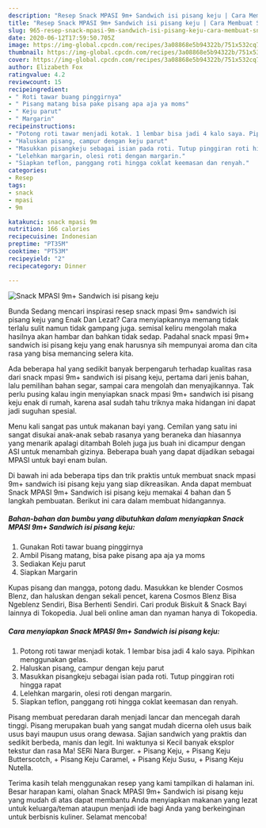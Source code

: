 ```yaml
---
description: "Resep Snack MPASI 9m+ Sandwich isi pisang keju | Cara Membuat Snack MPASI 9m+ Sandwich isi pisang keju Yang Enak Dan Lezat"
title: "Resep Snack MPASI 9m+ Sandwich isi pisang keju | Cara Membuat Snack MPASI 9m+ Sandwich isi pisang keju Yang Enak Dan Lezat"
slug: 965-resep-snack-mpasi-9m-sandwich-isi-pisang-keju-cara-membuat-snack-mpasi-9m-sandwich-isi-pisang-keju-yang-enak-dan-lezat
date: 2020-06-12T17:59:50.705Z
image: https://img-global.cpcdn.com/recipes/3a08868e5b94322b/751x532cq70/snack-mpasi-9m-sandwich-isi-pisang-keju-foto-resep-utama.jpg
thumbnail: https://img-global.cpcdn.com/recipes/3a08868e5b94322b/751x532cq70/snack-mpasi-9m-sandwich-isi-pisang-keju-foto-resep-utama.jpg
cover: https://img-global.cpcdn.com/recipes/3a08868e5b94322b/751x532cq70/snack-mpasi-9m-sandwich-isi-pisang-keju-foto-resep-utama.jpg
author: Elizabeth Fox
ratingvalue: 4.2
reviewcount: 15
recipeingredient:
- " Roti tawar buang pinggirnya"
- " Pisang matang bisa pake pisang apa aja ya moms"
- " Keju parut"
- " Margarin"
recipeinstructions:
- "Potong roti tawar menjadi kotak. 1 lembar bisa jadi 4 kalo saya. Pipihkan menggunakan gelas."
- "Haluskan pisang, campur dengan keju parut"
- "Masukkan pisangkeju sebagai isian pada roti. Tutup pinggiran roti hingga rapat"
- "Lelehkan margarin, olesi roti dengan margarin."
- "Siapkan teflon, panggang roti hingga coklat keemasan dan renyah."
categories:
- Resep
tags:
- snack
- mpasi
- 9m

katakunci: snack mpasi 9m 
nutrition: 166 calories
recipecuisine: Indonesian
preptime: "PT35M"
cooktime: "PT53M"
recipeyield: "2"
recipecategory: Dinner

---
```



![Snack MPASI 9m+ Sandwich isi pisang keju](https://img-global.cpcdn.com/recipes/3a08868e5b94322b/751x532cq70/snack-mpasi-9m-sandwich-isi-pisang-keju-foto-resep-utama.jpg)

Bunda Sedang mencari inspirasi resep snack mpasi 9m+ sandwich isi pisang keju yang Enak Dan Lezat? Cara menyiapkannya memang tidak terlalu sulit namun tidak gampang juga. semisal keliru mengolah maka hasilnya akan hambar dan bahkan tidak sedap. Padahal snack mpasi 9m+ sandwich isi pisang keju yang enak harusnya sih mempunyai aroma dan cita rasa yang bisa memancing selera kita.

Ada beberapa hal yang sedikit banyak berpengaruh terhadap kualitas rasa dari snack mpasi 9m+ sandwich isi pisang keju, pertama dari jenis bahan, lalu pemilihan bahan segar, sampai cara mengolah dan menyajikannya. Tak perlu pusing kalau ingin menyiapkan snack mpasi 9m+ sandwich isi pisang keju enak di rumah, karena asal sudah tahu triknya maka hidangan ini dapat jadi suguhan spesial.

Menu kali sangat pas untuk makanan bayi yang. Cemilan yang satu ini sangat disukai anak-anak sebab rasanya yang beraneka dan hiasannya yang menarik apalagi ditambah Boleh juga jus buah ini dicampur dengan ASI untuk menambah gizinya. Beberapa buah yang dapat dijadikan sebagai MPASI untuk bayi enam bulan.


Di bawah ini ada beberapa tips dan trik praktis untuk membuat snack mpasi 9m+ sandwich isi pisang keju yang siap dikreasikan. Anda dapat membuat Snack MPASI 9m+ Sandwich isi pisang keju memakai 4 bahan dan 5 langkah pembuatan. Berikut ini cara dalam membuat hidangannya.

<!--inarticleads1-->

##### Bahan-bahan dan bumbu yang dibutuhkan dalam menyiapkan Snack MPASI 9m+ Sandwich isi pisang keju:

1. Gunakan  Roti tawar buang pinggirnya
1. Ambil  Pisang matang, bisa pake pisang apa aja ya moms
1. Sediakan  Keju parut
1. Siapkan  Margarin


Kupas pisang dan mangga, potong dadu. Masukkan ke blender Cosmos Blenz, dan haluskan dengan sekali pencet, karena Cosmos Blenz Bisa Ngeblenz Sendiri, Bisa Berhenti Sendiri. Cari produk Biskuit &amp; Snack Bayi lainnya di Tokopedia. Jual beli online aman dan nyaman hanya di Tokopedia. 

<!--inarticleads2-->

##### Cara menyiapkan Snack MPASI 9m+ Sandwich isi pisang keju:

1. Potong roti tawar menjadi kotak. 1 lembar bisa jadi 4 kalo saya. Pipihkan menggunakan gelas.
1. Haluskan pisang, campur dengan keju parut
1. Masukkan pisangkeju sebagai isian pada roti. Tutup pinggiran roti hingga rapat
1. Lelehkan margarin, olesi roti dengan margarin.
1. Siapkan teflon, panggang roti hingga coklat keemasan dan renyah.


Pisang membuat peredaran darah menjadi lancar dan mencegah darah tinggi. Pisang merupakan buah yang sangat mudah dicerna oleh usus baik usus bayi maupun usus orang dewasa. Sajian sandwich yang praktis dan sedikit berbeda, manis dan legit. Ini waktunya si Kecil banyak eksplor tekstur dan rasa Ma! SERi Nara Burger. + Pisang Keju, + Pisang Keju Butterscotch, + Pisang Keju Caramel, + Pisang Keju Susu, + Pisang Keju Nutella. 

Terima kasih telah menggunakan resep yang kami tampilkan di halaman ini. Besar harapan kami, olahan Snack MPASI 9m+ Sandwich isi pisang keju yang mudah di atas dapat membantu Anda menyiapkan makanan yang lezat untuk keluarga/teman ataupun menjadi ide bagi Anda yang berkeinginan untuk berbisnis kuliner. Selamat mencoba!
